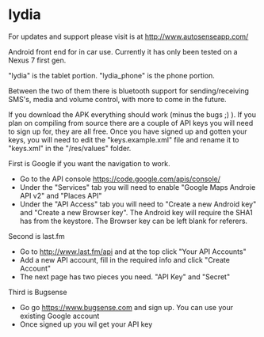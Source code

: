 lydia
=====

For updates and support please visit is at http://www.autosenseapp.com/

Android front end for in car use.  Currently it has only been tested on a Nexus 7 first gen.   

"lydia" is the tablet portion.
"lydia_phone" is the phone portion.  

Between the two of them there is bluetooth support for sending/receiving SMS's, media and volume control, with more to come in the future.

If you download the APK everything should work (minus the bugs ;) ).  If you plan on compiling from source there are a couple of API keys you will need to sign up for, they are all free.
Once you have signed up and gotten your keys, you will need to edit the "keys.example.xml" file and rename it to "keys.xml" in the "/res/values" folder.

First is Google if you want the navigation to work.

- Go to the API console https://code.google.com/apis/console/  
- Under the "Services" tab you will need to enable "Google Maps Androie API v2" and "Places API"
- Under the "API Access" tab you will need to "Create a new Android key" and "Create a new Browser key".  The Android key will require the SHA1 has from the keystore.  The Browser key can be left blank for referers.

Second is last.fm
- Go to http://www.last.fm/api and at the top click "Your API Accounts"
- Add a new API account, fill in the required info and click "Create Account"
- The next page has two pieces you need.  "API Key" and "Secret"

Third is Bugsense
- Go go https://www.bugsense.com and sign up.  You can use your existing Google account
- Once signed up you wil get your API key